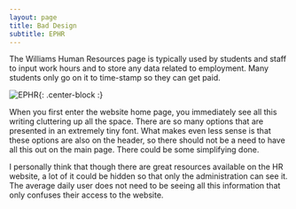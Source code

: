 ```yaml
---
layout: page
title: Bad Design
subtitle: EPHR
---
```


The Williams Human Resources page is typically used by students and staff to input work hours and to store any data related to employment. Many students only go on it to time-stamp so they can get paid. 

![EPHR]({{site.baseurl}}/img/ephr.png){: .center-block :}

When you first enter the website home page, you immediately see all this writing cluttering up all the space. There are so many options that are presented in an extremely tiny font. What makes even less sense is that these options are also on the header, so there should not be a need to have all this out on the main page. There could be some simplifying done.

I personally think that though there are great resources available on the HR website, a lot of it could be hidden so that only the administration can see it. The average daily user does not need to be seeing all this information that only confuses their access to the website.
